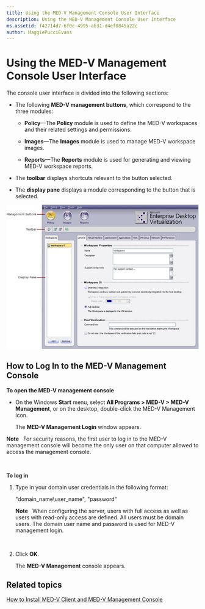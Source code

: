 ```yaml
---
title: Using the MED-V Management Console User Interface
description: Using the MED-V Management Console User Interface
ms.assetid: f42714d7-6f0c-4995-ab31-d4ef0845a22c
author: MaggiePucciEvans
---
```


# Using the MED-V Management Console User Interface


The console user interface is divided into the following sections:

-   The following **MED-V management buttons**, which correspond to the three modules:

    -   **Policy**—The **Policy** module is used to define the MED-V workspaces and their related settings and permissions.

    -   **Images**—The **Images** module is used to manage MED-V workspace images.

    -   **Reports**—The **Reports** module is used for generating and viewing MED-V workspace reports.

-   The **toolbar** displays shortcuts relevant to the button selected.

-   The **display pane** displays a module corresponding to the button that is selected.

![](images/medv-ui-console-general.gif)

## How to Log In to the MED-V Management Console


**To open the MED-V management console**

-   On the Windows **Start** menu, select **All Programs &gt; MED-V &gt; MED-V Management**, or on the desktop, double-click the MED-V Management icon.

    The **MED-V Management Login** window appears.

**Note**  
For security reasons, the first user to log in to the MED-V management console will become the only user on that computer allowed to access the management console.

 

**To log in**

1.  Type in your domain user credentials in the following format:

    "domain\_name\\user\_name", "password"

    **Note**  
    When configuring the server, users with full access as well as users with read-only access are defined. All users must be domain users. The domain user name and password is used for MED-V management login.

     

2.  Click **OK**.

    The **MED-V Management** console appears.

## Related topics


[How to Install MED-V Client and MED-V Management Console](how-to-install-med-v-client-and-med-v-management-console.md)

 

 





